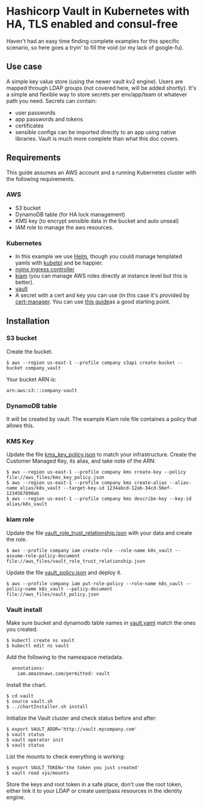 # Hashicorp Vault in Kubernetes with HA, TLS enabled and consul-free

Haven't had an easy time finding complete examples for this specific scenario, so here goes a tryin' to fill the void (or my lack of google-fu).

## Use case
A simple key value store (using the newer vault kv2 engine). Users are mapped through LDAP groups (not covered here, will be added shortly).
It's a simple and flexible way to store secrets per env/app/team ot whatever path you need.
Secrets can contain:
  - user passwords
  - app passwords and tokens
  - certificates
  - sensible configs can be imported directly to an app using native libraries.
Vault is much more complete than what this doc covers.

## Requirements

This guide assumes an AWS account and a running Kubernetes cluster with the following requirements.

### AWS
- S3 bucket
- DynamoDB table (for HA lock management)
- KMS key (to encrypt sensible data in the bucket and auto unseal)
- IAM role to manage the aws resources.

### Kubernetes
- In this example we use [Helm](https://github.com/helm/helm), though you could manage templated yamls with [kubetpl](https://github.com/shyiko/kubetpl) and be happier.
- [nginx ingress controller]()
- [kiam](https://github.com/helm/charts/tree/master/stable/kiam) (you can manage AWS roles directly at instance level but this is better).
- [vault](https://github.com/helm/charts/tree/master/incubator/vault)
- A secret with a cert and key you can use (in this case it's provided by [cert-manager](https://github.com/helm/charts/tree/master/stable/cert-manager). You can use [this guide](https://itnext.io/using-wildcard-certificates-with-cert-manager-in-kubernetes-and-replicating-across-all-namespaces-5ed1ea30bb93)as a good starting point.

## Installation

### S3 bucket
Create the bucket.
```
$ aws --region us-east-1 --profile company s3api create-bucket --bucket company_vault
```
Your bucket ARN is:
```
arn:aws:s3:::company-vault
```
### DynamoDB table

It will be created by vault. The example Kiam role file containes a policy that allows this.

### KMS Key

Update the file [kms_key_policy.json](aws_files/kms_key_policy.json) to match your infrastructure.
Create the Customer Managed Key, its alias, and take note of the ARN:

```
$ aws --region us-east-1 --profile company kms create-key --policy file://aws_files/kms_key_policy.json
$ aws --region us-east-1 --profile company kms create-alias --alias-name alias/k8s_vault --target-key-id 1234abcd-12ab-34cd-56ef-1234567890ab
$ aws --region us-east-1 --profile company kms describe-key --key-id alias/k8s_vault
```

### kiam role

Update the file [vault_role_trust_relationship.json](aws_files/vault_role_trust_relationship.json) with your data and create the role.
```
$ aws --profile company iam create-role --role-name k8s_vault --assume-role-policy-document file://aws_files/vault_role_trust_relationship.json
```
Update the file [vault_policy.json](aws_files/vault_policy.json) and deploy it.
```
$ aws --profile company iam put-role-policy --role-name k8s_vault --policy-name k8s_vault --policy-document file://aws_files/vault_policy.json
```

### Vault install

Make sure bucket and dynamodb table names in [vault.yaml](vault.yaml) match the ones you created.

```
$ kubectl create ns vault
$ kubectl edit ns vault
```
Add the following to the namespace metadata.
```
  annotations:
    iam.amazonaws.com/permitted: vault
```
Install the chart.
```
$ cd vault
$ source vault.sh
$ ../chartInstaller.sh install
```
Initialize the Vault cluster and check status before and after:
```
$ export VAULT_ADDR='http://vault.mycompany.com'
$ vault status
$ vault operator init
$ vault status
```
List the mounts to check everything is working:
```
$ export VAULT_TOKEN='the token you just created'
$ vault read sys/mounts
```
Store the keys and root token in a safe place, don't use the root token, either link it to your LDAP or create user/pass resources in the identity engine.
